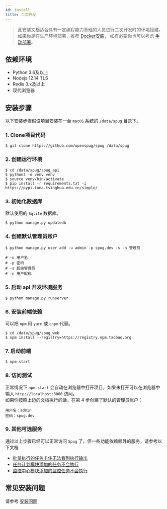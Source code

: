 ```yaml
---
id: install
title: 二次开发
---
```


> 此安装文档适合具有一定编程能力基础的人员进行二次开发时的环境搭建，如果你是在生产环境部署，推荐 [Docker安装](/docs/install-docker)，
> 如有必要你也可以考虑 [手动部署](/docs/deploy-product/)。

## 依赖环境

- Python 3.6及以上
- Nodejs 12.14 TLS
- Redis 3.x及以上
- 现代浏览器

## 安装步骤
以下安装步骤假设项目安装在一台 `macOS` 系统的 `/data/spug` 目录下。

### 1. Clone项目代码

```shell script
$ git clone https://github.com/openspug/spug /data/spug
```

### 2. 创建运行环境
```shell script
$ cd /data/spug/spug_api
$ python3 -m venv venv
$ source venv/bin/activate
$ pip install -r requirements.txt -i https://pypi.tuna.tsinghua.edu.cn/simple/
```

### 3. 初始化数据库
默认使用的 `Sqlite` 数据库。
```shell script
$ python manage.py updatedb
````
### 4. 创建默认管理员账户
```shell script
$ python manage.py user add -u admin -p spug.dev -s -n 管理员

# -u 用户名
# -p 密码
# -s 超级管理员
# -n 用户昵称
```

### 5. 启动 api 开发环境服务
```shell script
$ python manage.py runserver
```

### 6. 安装前端依赖
可以把 `npm` 用 `yarn` 或 `cnpm` 代替。
```shell script
$ cd /data/spug/spug_web
$ npm install --registry=https://registry.npm.taobao.org
```

### 7. 启动前端
```shell script
$ npm start
```

### 8. 访问测试
正常情况下 `npm start` 会自动在浏览器中打开项目，如果未打开可以在浏览器中输入 `http://localhost:3000` 访问。  
如果你按照上边的文档执行的话，在第 4 步创建了默认的管理员账户：  
```
用户名：admin  
密码：spug.dev
```

### 9. 其他可选服务
通过以上步骤已经可以正常访问 `Spug` 了，但一些功能依赖额外的服务，请参考以下文档
- [批量执行的任务卡住无法看到执行输出](/docs/install-error#%E6%89%B9%E9%87%8F%E6%89%A7%E8%A1%8C%E7%9A%84%E4%BB%BB%E5%8A%A1%E5%8D%A1%E4%BD%8F%E6%97%A0%E6%B3%95%E7%9C%8B%E5%88%B0%E6%89%A7%E8%A1%8C%E8%BE%93%E5%87%BA)
- [任务计划模块添加的任务不会执行](/docs/install-error#%E4%BB%BB%E5%8A%A1%E8%AE%A1%E5%88%92%E6%A8%A1%E5%9D%97%E6%B7%BB%E5%8A%A0%E7%9A%84%E4%BB%BB%E5%8A%A1%E4%B8%8D%E4%BC%9A%E6%89%A7%E8%A1%8C)
- [监控中心模块添加的监控任务不会执行](/docs/install-error#%E7%9B%91%E6%8E%A7%E4%B8%AD%E5%BF%83%E6%A8%A1%E5%9D%97%E6%B7%BB%E5%8A%A0%E7%9A%84%E7%9B%91%E6%8E%A7%E4%BB%BB%E5%8A%A1%E4%B8%8D%E4%BC%9A%E6%89%A7%E8%A1%8C)
## 常见安装问题
请参考 [安装问题](/docs/install-error)
